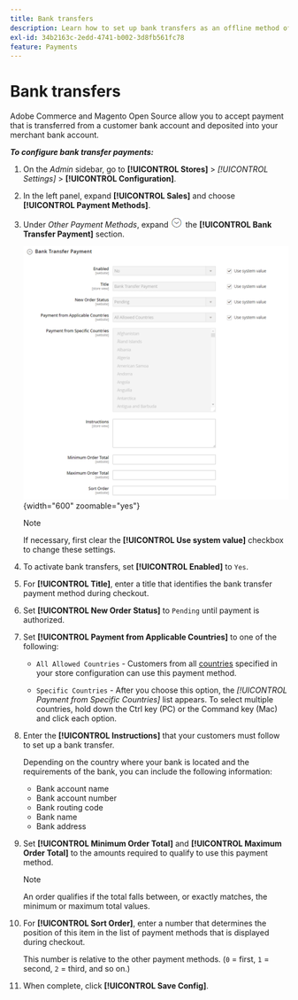 ```yaml
---
title: Bank transfers
description: Learn how to set up bank transfers as an offline method of payment on your store.
exl-id: 34b2163c-2edd-4741-b002-3d8fb561fc78
feature: Payments
---
```

# Bank transfers

Adobe Commerce and Magento Open Source allow you to accept payment that is transferred from a customer bank account and deposited into your merchant bank account.

**_To configure bank transfer payments:_**

1. On the _Admin_ sidebar, go to **[!UICONTROL Stores]** > _[!UICONTROL Settings]_ > **[!UICONTROL Configuration]**.

1. In the left panel, expand **[!UICONTROL Sales]** and choose **[!UICONTROL Payment Methods]**.

1. Under _Other Payment Methods_, expand ![Expansion selector](../assets/icon-display-expand.png) the **[!UICONTROL Bank Transfer Payment]** section.

   ![Bank Transfer Payment](../configuration-reference/sales/assets/payment-methods-bank-transfer-payment.png){width="600" zoomable="yes"}

   >[!NOTE]
   >
   >If necessary, first clear the **[!UICONTROL Use system value]** checkbox to change these settings.

1. To activate bank transfers, set **[!UICONTROL Enabled]** to `Yes`.

1. For **[!UICONTROL Title]**, enter a title that identifies the bank transfer payment method during checkout.

1. Set **[!UICONTROL New Order Status]** to `Pending` until payment is authorized.

1. Set **[!UICONTROL Payment from Applicable Countries]** to one of the following:

   - `All Allowed Countries` - Customers from all [countries](../getting-started/store-details.md#country-options) specified in your store configuration can use this payment method.

   - `Specific Countries` - After you choose this option, the _[!UICONTROL Payment from Specific Countries]_ list appears. To select multiple countries, hold down the Ctrl key (PC) or the Command key (Mac) and click each option.

1. Enter the **[!UICONTROL Instructions]** that your customers must follow to set up a bank transfer.

   Depending on the country where your bank is located and the requirements of the bank, you can include the following information:

   - Bank account name
   - Bank account number
   - Bank routing code
   - Bank name
   - Bank address

1. Set **[!UICONTROL Minimum Order Total]** and **[!UICONTROL Maximum Order Total]** to the amounts required to qualify to use this payment method.

   >[!NOTE]
   >
   >An order qualifies if the total falls between, or exactly matches, the minimum or maximum total values.

1. For **[!UICONTROL Sort Order]**, enter a number that determines the position of this item in the list of payment methods that is displayed during checkout.

   This number is relative to the other payment methods. (`0` = first, `1` = second, `2` = third, and so on.)

1. When complete, click **[!UICONTROL Save Config]**.
